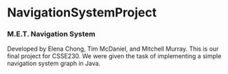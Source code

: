 # NavigationSystemProject
<h3> M.E.T. Navigation System </h3>
Developed by Elena Chong, Tim McDaniel, and Mitchell Murray.
This is our final project for CSSE230.
We were given the task of implementing a simple navigation system graph in Java.
